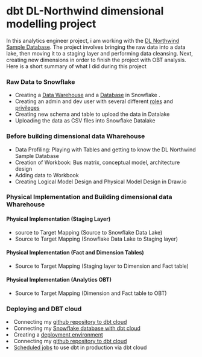 <h1>dbt DL-Northwind dimensional modelling project</h1>
<p></p>
<p>In this analytics engineer project, i am working with the <a href="https://github.com/YugaByte/yugabyte-db/wiki/Northwind-Sample-Database">DL Northwind Sample Database</a>. The project involves bringing the raw data into a data lake, then moving it to a staging layer and performing data cleansing. Next, creating new dimensions in order to finish the project with OBT analysis. Here is a short summary of what I did during this project</p>

<h3>Raw Data to Snowflake</h3>
<ul>
<li>Creating a <a href="https://docs.snowflake.com/en/sql-reference/sql/create-warehouse.html">Data Warehouse</a> and a <a href="https://docs.snowflake.com/en/sql-reference/sql/create-warehouse.html">Database</a> in Snowflake .</li>

<li>Creating an admin and dev user with several different <a href="https://docs.snowflake.com/en/user-guide/security-access-control-overview.html#roles">roles</a> and <a href="https://docs.snowflake.com/en/user-guide/security-access-control-overview.html#privileges">privileges</a></li>

<li>Creating new schema and table to upload the data in Datalake</li>

<li>Uploading the data as CSV files into Snowflake Datalake</li>

</ul>

<h3>Before building dimensional data Wharehouse</h3>
<ul>
<li>Data Profiling: Playing with Tables and getting to know the DL Northwind Sample Database </li>
<li>Creation of Workbook: Bus matrix, conceptual model, architecture design</li> 
<li>Adding data to Workbook</li>
<li>Creating Logical Model Design and Physical Model Design in Draw.io </li>
</ul>



<h3>Physical Implementation and Building dimensional data Wharehouse</h3>




<h4>Physical Implementation (Staging Layer)</h4>
<ul>
<li>source to Target Mapping (Source to Snowflake Data Lake)</li>
<li>Source to Target Mapping (Snowflake Data Lake to Staging layer)</li>
</ul>

<h4>Physical Implementation (Fact and Dimension Tables) </h4>
<ul>
<li>Source to Target Mapping (Staging layer to Dimension and Fact table)</li>
</ul>

<h4>Physical Implementation (Analytics OBT)</h4>
<ul>
<li>Source to Target Mapping (Dimension and Fact table to OBT)</li>
</ul>




<h3>Deploying and DBT cloud</h3>


<li>Connecting my <a href="https://docs.getdbt.com/reference/resource-properties/tests">github repository to dbt cloud</a></li>

<li>Connecting my <a href="https://docs.getdbt.com/docs/dbt-cloud/cloud-configuring-dbt-cloud/connecting-your-database">Snowflake database with dbt cloud</a></li>

<li>Creating a <a href="https://docs.getdbt.com/docs/running-a-dbt-project/using-the-dbt-ide">deployment environment</a></li>

<li>Connecting my <a href="https://docs.getdbt.com/reference/resource-properties/tests">github repository to dbt cloud</a></li>

<li><a href="https://docs.getdbt.com/docs/running-a-dbt-project/running-dbt-in-production">Scheduled jobs</a> to use dbt in production via dbt cloud</li>


